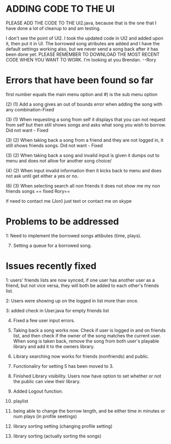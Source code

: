 ADDING CODE TO THE UI
=====================
PLEASE ADD THE CODE TO THE UI2.java, because that is the one that I have done a lot of cleanup to and am testing.

I don't see the point of UI2. I took the updated code in UI2 and added upon it, then put it in UI. The borrowed song atributes are added
and I have the default settings working also, but we never send a song back after it has been done yet.
PLEASE REMEMBER TO DOWNLOAD THE MOST RECENT CODE WHEN YOU WANT TO WORK. I'm looking at you Brendan. --Rory

Errors that have been found so far
==================================
first number equals the main menu option and #) is the sub menu option

(2) (1) Add a song gives an out of bounds error when adding the song with any combination-Fixed

(3) (1) When requesting a song from self it displays that you can not request from self but then still shows songs and asks what song you wish to borrow.
	    Did not want - Fixed
   
(3) (2) When taking back a song from a friend and they are not logged in, it still shows friends songs.
	    Did not want - Fixed
  
(3) (2) When taking back a song and invalid input is given it dumps out to menu and does not allow for another song choice/

(4) (2) When input invalid information then it kicks back to menu and does not ask until get either a yes or no.

(6) (3) When selecting search all non friends it does not show me my non friends songs == fixed Rory==


if need to contact me (Jon) just text or contact me on skype


Problems to be addressed
=====================

1: Need to implement the borrowed songs attibutes (time, plays). 


7. Setting a queue for a borrowed song.



Issues recently fixed
=====================

1: users' friends lists are now synced, if one user has another user as a friend, but not vice versa,
they will both be added to each other's friends list.

2: Users were showing up on the logged in list more than once.

3: added check in User.java for empty friends list

4. Fixed a few user input errors. 

5. Taking back a song works now. Check if user is logged in and on friends list, and then check if the owner of the song matches the current user. When song is taken back, remove the song from both user's playable library and add it to the owners library.

6. Library searching now works for friends (nonfriends) and public.

7. Functionaliry for setting 5 has been moved to 3.

8. Finished Library visibility. Users now have option to set whether or not the public can view their library.

9. Added Logout function.

10. playlist 
 
11. being able to change the borrow length, and be either time in minutes or num plays (in profile seetings)

12. library sorting setting (changing profile setting)

13. library sorting (actually sorting the songs)
